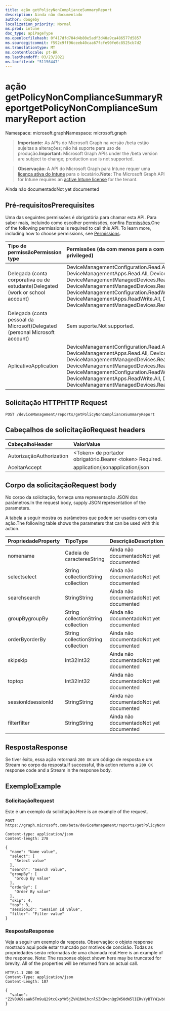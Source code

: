 ```yaml
---
title: ação getPolicyNonComplianceSummaryReport
description: Ainda não documentado
author: dougeby
localization_priority: Normal
ms.prod: intune
doc_type: apiPageType
ms.openlocfilehash: 0f417dfd704d4b80e5adf3d40a9ca486577d5857
ms.sourcegitcommit: f592c9ff96ceeb40caa67fcfe90fe6c8525cb7d2
ms.translationtype: MT
ms.contentlocale: pt-BR
ms.lasthandoff: 03/23/2021
ms.locfileid: "51156447"
---
```

# <a name="getpolicynoncompliancesummaryreport-action"></a><span data-ttu-id="adfdf-103">ação getPolicyNonComplianceSummaryReport</span><span class="sxs-lookup"><span data-stu-id="adfdf-103">getPolicyNonComplianceSummaryReport action</span></span>

<span data-ttu-id="adfdf-104">Namespace: microsoft.graph</span><span class="sxs-lookup"><span data-stu-id="adfdf-104">Namespace: microsoft.graph</span></span>

> <span data-ttu-id="adfdf-105">**Importante:** As APIs do Microsoft Graph na versão /beta estão sujeitas a alterações; não há suporte para uso de produção.</span><span class="sxs-lookup"><span data-stu-id="adfdf-105">**Important:** Microsoft Graph APIs under the /beta version are subject to change; production use is not supported.</span></span>

> <span data-ttu-id="adfdf-106">**Observação:** A API do Microsoft Graph para Intune requer uma [licença ativa do Intune](https://go.microsoft.com/fwlink/?linkid=839381) para o locatário.</span><span class="sxs-lookup"><span data-stu-id="adfdf-106">**Note:** The Microsoft Graph API for Intune requires an [active Intune license](https://go.microsoft.com/fwlink/?linkid=839381) for the tenant.</span></span>

<span data-ttu-id="adfdf-107">Ainda não documentado</span><span class="sxs-lookup"><span data-stu-id="adfdf-107">Not yet documented</span></span>

## <a name="prerequisites"></a><span data-ttu-id="adfdf-108">Pré-requisitos</span><span class="sxs-lookup"><span data-stu-id="adfdf-108">Prerequisites</span></span>
<span data-ttu-id="adfdf-p101">Uma das seguintes permissões é obrigatória para chamar esta API. Para saber mais, incluindo como escolher permissões, confira [Permissões](/graph/permissions-reference).</span><span class="sxs-lookup"><span data-stu-id="adfdf-p101">One of the following permissions is required to call this API. To learn more, including how to choose permissions, see [Permissions](/graph/permissions-reference).</span></span>

|<span data-ttu-id="adfdf-111">Tipo de permissão</span><span class="sxs-lookup"><span data-stu-id="adfdf-111">Permission type</span></span>|<span data-ttu-id="adfdf-112">Permissões (da com menos para a com mais privilégios)</span><span class="sxs-lookup"><span data-stu-id="adfdf-112">Permissions (from least to most privileged)</span></span>|
|:---|:---|
|<span data-ttu-id="adfdf-113">Delegada (conta corporativa ou de estudante)</span><span class="sxs-lookup"><span data-stu-id="adfdf-113">Delegated (work or school account)</span></span>|<span data-ttu-id="adfdf-114">DeviceManagementConfiguration.Read.All, DeviceManagementConfiguration.ReadWrite.All, DeviceManagementApps.Read.All, DeviceManagementApps.ReadWrite.All, DeviceManagementManagedDevices.Read.All, DeviceManagementManagedDevices.ReadWrite.All</span><span class="sxs-lookup"><span data-stu-id="adfdf-114">DeviceManagementConfiguration.Read.All, DeviceManagementConfiguration.ReadWrite.All, DeviceManagementApps.Read.All, DeviceManagementApps.ReadWrite.All, DeviceManagementManagedDevices.Read.All, DeviceManagementManagedDevices.ReadWrite.All</span></span>|
|<span data-ttu-id="adfdf-115">Delegada (conta pessoal da Microsoft)</span><span class="sxs-lookup"><span data-stu-id="adfdf-115">Delegated (personal Microsoft account)</span></span>|<span data-ttu-id="adfdf-116">Sem suporte.</span><span class="sxs-lookup"><span data-stu-id="adfdf-116">Not supported.</span></span>|
|<span data-ttu-id="adfdf-117">Aplicativo</span><span class="sxs-lookup"><span data-stu-id="adfdf-117">Application</span></span>|<span data-ttu-id="adfdf-118">DeviceManagementConfiguration.Read.All, DeviceManagementConfiguration.ReadWrite.All, DeviceManagementApps.Read.All, DeviceManagementApps.ReadWrite.All, DeviceManagementManagedDevices.Read.All, DeviceManagementManagedDevices.ReadWrite.All</span><span class="sxs-lookup"><span data-stu-id="adfdf-118">DeviceManagementConfiguration.Read.All, DeviceManagementConfiguration.ReadWrite.All, DeviceManagementApps.Read.All, DeviceManagementApps.ReadWrite.All, DeviceManagementManagedDevices.Read.All, DeviceManagementManagedDevices.ReadWrite.All</span></span>|

## <a name="http-request"></a><span data-ttu-id="adfdf-119">Solicitação HTTP</span><span class="sxs-lookup"><span data-stu-id="adfdf-119">HTTP Request</span></span>
<!-- {
  "blockType": "ignored"
}
-->
``` http
POST /deviceManagement/reports/getPolicyNonComplianceSummaryReport
```

## <a name="request-headers"></a><span data-ttu-id="adfdf-120">Cabeçalhos de solicitação</span><span class="sxs-lookup"><span data-stu-id="adfdf-120">Request headers</span></span>
|<span data-ttu-id="adfdf-121">Cabeçalho</span><span class="sxs-lookup"><span data-stu-id="adfdf-121">Header</span></span>|<span data-ttu-id="adfdf-122">Valor</span><span class="sxs-lookup"><span data-stu-id="adfdf-122">Value</span></span>|
|:---|:---|
|<span data-ttu-id="adfdf-123">Autorização</span><span class="sxs-lookup"><span data-stu-id="adfdf-123">Authorization</span></span>|<span data-ttu-id="adfdf-124">&lt;Token&gt; de portador obrigatório.</span><span class="sxs-lookup"><span data-stu-id="adfdf-124">Bearer &lt;token&gt; Required.</span></span>|
|<span data-ttu-id="adfdf-125">Aceitar</span><span class="sxs-lookup"><span data-stu-id="adfdf-125">Accept</span></span>|<span data-ttu-id="adfdf-126">application/json</span><span class="sxs-lookup"><span data-stu-id="adfdf-126">application/json</span></span>|

## <a name="request-body"></a><span data-ttu-id="adfdf-127">Corpo da solicitação</span><span class="sxs-lookup"><span data-stu-id="adfdf-127">Request body</span></span>
<span data-ttu-id="adfdf-128">No corpo da solicitação, forneça uma representação JSON dos parâmetros.</span><span class="sxs-lookup"><span data-stu-id="adfdf-128">In the request body, supply JSON representation of the parameters.</span></span>

<span data-ttu-id="adfdf-129">A tabela a seguir mostra os parâmetros que podem ser usados com esta ação.</span><span class="sxs-lookup"><span data-stu-id="adfdf-129">The following table shows the parameters that can be used with this action.</span></span>

|<span data-ttu-id="adfdf-130">Propriedade</span><span class="sxs-lookup"><span data-stu-id="adfdf-130">Property</span></span>|<span data-ttu-id="adfdf-131">Tipo</span><span class="sxs-lookup"><span data-stu-id="adfdf-131">Type</span></span>|<span data-ttu-id="adfdf-132">Descrição</span><span class="sxs-lookup"><span data-stu-id="adfdf-132">Description</span></span>|
|:---|:---|:---|
|<span data-ttu-id="adfdf-133">nome</span><span class="sxs-lookup"><span data-stu-id="adfdf-133">name</span></span>|<span data-ttu-id="adfdf-134">Cadeia de caracteres</span><span class="sxs-lookup"><span data-stu-id="adfdf-134">String</span></span>|<span data-ttu-id="adfdf-135">Ainda não documentado</span><span class="sxs-lookup"><span data-stu-id="adfdf-135">Not yet documented</span></span>|
|<span data-ttu-id="adfdf-136">select</span><span class="sxs-lookup"><span data-stu-id="adfdf-136">select</span></span>|<span data-ttu-id="adfdf-137">String collection</span><span class="sxs-lookup"><span data-stu-id="adfdf-137">String collection</span></span>|<span data-ttu-id="adfdf-138">Ainda não documentado</span><span class="sxs-lookup"><span data-stu-id="adfdf-138">Not yet documented</span></span>|
|<span data-ttu-id="adfdf-139">search</span><span class="sxs-lookup"><span data-stu-id="adfdf-139">search</span></span>|<span data-ttu-id="adfdf-140">String</span><span class="sxs-lookup"><span data-stu-id="adfdf-140">String</span></span>|<span data-ttu-id="adfdf-141">Ainda não documentado</span><span class="sxs-lookup"><span data-stu-id="adfdf-141">Not yet documented</span></span>|
|<span data-ttu-id="adfdf-142">groupBy</span><span class="sxs-lookup"><span data-stu-id="adfdf-142">groupBy</span></span>|<span data-ttu-id="adfdf-143">String collection</span><span class="sxs-lookup"><span data-stu-id="adfdf-143">String collection</span></span>|<span data-ttu-id="adfdf-144">Ainda não documentado</span><span class="sxs-lookup"><span data-stu-id="adfdf-144">Not yet documented</span></span>|
|<span data-ttu-id="adfdf-145">orderBy</span><span class="sxs-lookup"><span data-stu-id="adfdf-145">orderBy</span></span>|<span data-ttu-id="adfdf-146">String collection</span><span class="sxs-lookup"><span data-stu-id="adfdf-146">String collection</span></span>|<span data-ttu-id="adfdf-147">Ainda não documentado</span><span class="sxs-lookup"><span data-stu-id="adfdf-147">Not yet documented</span></span>|
|<span data-ttu-id="adfdf-148">skip</span><span class="sxs-lookup"><span data-stu-id="adfdf-148">skip</span></span>|<span data-ttu-id="adfdf-149">Int32</span><span class="sxs-lookup"><span data-stu-id="adfdf-149">Int32</span></span>|<span data-ttu-id="adfdf-150">Ainda não documentado</span><span class="sxs-lookup"><span data-stu-id="adfdf-150">Not yet documented</span></span>|
|<span data-ttu-id="adfdf-151">top</span><span class="sxs-lookup"><span data-stu-id="adfdf-151">top</span></span>|<span data-ttu-id="adfdf-152">Int32</span><span class="sxs-lookup"><span data-stu-id="adfdf-152">Int32</span></span>|<span data-ttu-id="adfdf-153">Ainda não documentado</span><span class="sxs-lookup"><span data-stu-id="adfdf-153">Not yet documented</span></span>|
|<span data-ttu-id="adfdf-154">sessionId</span><span class="sxs-lookup"><span data-stu-id="adfdf-154">sessionId</span></span>|<span data-ttu-id="adfdf-155">String</span><span class="sxs-lookup"><span data-stu-id="adfdf-155">String</span></span>|<span data-ttu-id="adfdf-156">Ainda não documentado</span><span class="sxs-lookup"><span data-stu-id="adfdf-156">Not yet documented</span></span>|
|<span data-ttu-id="adfdf-157">filter</span><span class="sxs-lookup"><span data-stu-id="adfdf-157">filter</span></span>|<span data-ttu-id="adfdf-158">String</span><span class="sxs-lookup"><span data-stu-id="adfdf-158">String</span></span>|<span data-ttu-id="adfdf-159">Ainda não documentado</span><span class="sxs-lookup"><span data-stu-id="adfdf-159">Not yet documented</span></span>|



## <a name="response"></a><span data-ttu-id="adfdf-160">Resposta</span><span class="sxs-lookup"><span data-stu-id="adfdf-160">Response</span></span>
<span data-ttu-id="adfdf-161">Se tiver êxito, essa ação retornará `200 OK` um código de resposta e um Stream no corpo da resposta.</span><span class="sxs-lookup"><span data-stu-id="adfdf-161">If successful, this action returns a `200 OK` response code and a Stream in the response body.</span></span>

## <a name="example"></a><span data-ttu-id="adfdf-162">Exemplo</span><span class="sxs-lookup"><span data-stu-id="adfdf-162">Example</span></span>

### <a name="request"></a><span data-ttu-id="adfdf-163">Solicitação</span><span class="sxs-lookup"><span data-stu-id="adfdf-163">Request</span></span>
<span data-ttu-id="adfdf-164">Este é um exemplo da solicitação.</span><span class="sxs-lookup"><span data-stu-id="adfdf-164">Here is an example of the request.</span></span>
``` http
POST https://graph.microsoft.com/beta/deviceManagement/reports/getPolicyNonComplianceSummaryReport

Content-type: application/json
Content-length: 278

{
  "name": "Name value",
  "select": [
    "Select value"
  ],
  "search": "Search value",
  "groupBy": [
    "Group By value"
  ],
  "orderBy": [
    "Order By value"
  ],
  "skip": 4,
  "top": 3,
  "sessionId": "Session Id value",
  "filter": "Filter value"
}
```

### <a name="response"></a><span data-ttu-id="adfdf-165">Resposta</span><span class="sxs-lookup"><span data-stu-id="adfdf-165">Response</span></span>
<span data-ttu-id="adfdf-p102">Veja a seguir um exemplo da resposta. Observação: o objeto response mostrado aqui pode estar truncado por motivos de concisão. Todas as propriedades serão retornadas de uma chamada real.</span><span class="sxs-lookup"><span data-stu-id="adfdf-p102">Here is an example of the response. Note: The response object shown here may be truncated for brevity. All of the properties will be returned from an actual call.</span></span>
``` http
HTTP/1.1 200 OK
Content-Type: application/json
Content-Length: 107

{
  "value": "Z2V0UG9saWN5Tm9uQ29tcGxpYW5jZVN1bW1hcnlSZXBvcnQgSW50dW5lIERvYyBTYW1wbGUgLTQzMjEwMjAyNg=="
}
```




